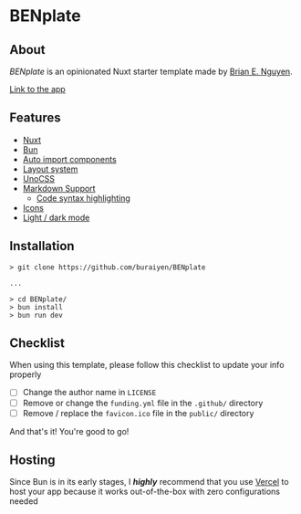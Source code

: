 # BENplate

## About

_BENplate_ is an opinionated Nuxt starter template made by [Brian E. Nguyen](https://brianenguyen.com).

[Link to the app](https://benplate.vercel.app/)

## Features

- [Nuxt](https://nuxt.com/)
- [Bun](https://bun.sh/)
- [Auto import components](https://nuxt.com/docs/guide/directory-structure/components)
- [Layout system](https://nuxt.com/docs/api/components/nuxt-layout)
- [UnoCSS](https://unocss.dev/)
- [Markdown Support](https://content.nuxt.com/usage/markdown)
  - [Code syntax highlighting](https://shiki.matsu.io/)
- [Icons](https://icones.js.org/)
- [Light / dark mode](https://vueuse.org/core/useDark)

## Installation

```shell
> git clone https://github.com/buraiyen/BENplate

...

> cd BENplate/
> bun install
> bun run dev
```

## Checklist

When using this template, please follow this checklist to update your info properly

- [ ] Change the author name in `LICENSE`
- [ ] Remove or change the `funding.yml` file in the `.github/` directory
- [ ] Remove / replace the `favicon.ico` file in the `public/` directory

And that's it! You're good to go!

## Hosting

Since Bun is in its early stages, I **_highly_** recommend that you use [Vercel](https://vercel.com/changelog/bun-install-is-now-supported-with-zero-configuration) to host your app because it works out-of-the-box with zero configurations needed
